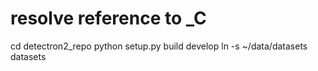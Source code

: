 # resolve reference to _C
cd detectron2_repo
python setup.py build develop
ln -s ~/data/datasets datasets
